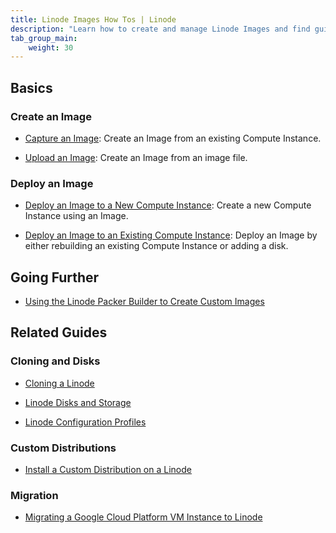```yaml
---
title: Linode Images How Tos | Linode
description: "Learn how to create and manage Linode Images and find guides on other related topics."
tab_group_main:
    weight: 30
---
```


## Basics

### Create an Image

- [Capture an Image](/docs/products/tools/images/guides/capture-an-image/): Create an Image from an existing Compute Instance.

- [Upload an Image](/docs/products/tools/images/guides/upload-an-image/): Create an Image from an image file.

### Deploy an Image

- [Deploy an Image to a New Compute Instance](/docs/products/tools/images/guides/deploy-image-to-new-linode/): Create a new Compute Instance using an Image.

- [Deploy an Image to an Existing Compute Instance](/docs/products/tools/images/guides/deploy-image-to-existing-linode/): Deploy an Image by either rebuilding an existing Compute Instance or adding a disk.

## Going Further

- [Using the Linode Packer Builder to Create Custom Images](/docs/guides/how-to-use-linode-packer-builder/)

## Related Guides

### Cloning and Disks

- [Cloning a Linode](/docs/platform/disk-images/clone-your-linode/)

- [Linode Disks and Storage](/docs/guides/disks-and-storage/)

- [Linode Configuration Profiles](/docs/guides/linode-configuration-profiles/)

### Custom Distributions

- [Install a Custom Distribution on a Linode](/docs/guides/install-a-custom-distribution-on-a-linode/)

### Migration

- [Migrating a Google Cloud Platform VM Instance to Linode](/docs/guides/how-to-migrate-from-gcp-to-linode/)

